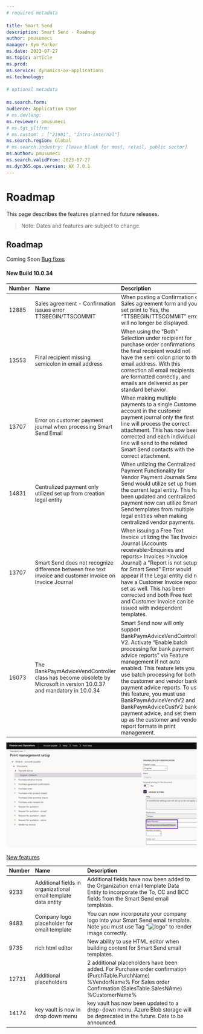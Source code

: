 ```yaml
---
# required metadata

title: Smart Send
description: Smart Send - Roadmap
author: pmusumeci
manager: Kym Parker
ms.date: 2023-07-27
ms.topic: article
ms.prod: 
ms.service: dynamics-ax-applications
ms.technology: 

# optional metadata

ms.search.form:  
audience: Application User
# ms.devlang: 
ms.reviewer: pmusumeci
# ms.tgt_pltfrm: 
# ms.custom: : ["21901", "intro-internal"]
ms.search.region: Global
# ms.search.industry: [leave blank for most, retail, public sector]
ms.author: pmusumeci
ms.search.validFrom: 2023-07-27
ms.dyn365.ops.version: AX 7.0.1
---
```


# 	Roadmap 

This page describes the features planned for future releases.

> Note: Dates and features are subject to change.

## Roadmap

Coming Soon
<ins>Bug fixes</ins>

#### New Build 10.0.34

Number	  | Name	          | Description
:--       |:--              |:--
12885	    | Sales agreement - Confirmation issues error TTSBEGIN/TTSCOMMIT| When posting a Confirmation on Sales agreement form and you set print to Yes, the “TTSBEGIN/TTSCOMMIT” error will no longer be displayed.
13553	    | Final recipient missing semicolon in email address| When using the "Both" Selection under recipient for purchase order confirmations the final recipient would not have the semi colon prior to the email address. With this correction all email recipients are formatted correctly, and emails are delivered as per standard behavior.  
13707	    | Error on customer payment journal when processing Smart Send Email | When making multiple payments to a single Customer account in the customer payment journal only the first line will process the correct attachment.  This has now been corrected and each individual line will send to the related Smart Send contacts with the correct attachment.
14831	    | Centralized payment only utilized set up from creation legal entity | When utilizing the Centralized Payment Functionality for Vendor Payment Journals Smart Send would utilize set up from the current legal entity.  This has been updated and centralized payment now can utilize Smart Send templates from multiple legal entities when making centralized vendor payments.
13707	    | Smart Send does not recognize difference between free text invoice and customer invoice on Invoice Journal | When issuing a Free Text Invoice utilizing the Tax Invoice Journal (Accounts receivable>Enquiries and reports> Invoices >Invoice Journal) a "Report is not setup for Smart Send" Error would appear if the Legal entity did not have a Customer Invoice report set as well.  This has been corrected and both Free text and Customer Invoice can be issued with independent templates.
16073	    | The BankPaymAdviceVendController class has become obsolete by Microsoft in version 10.0.37 and mandatory in 10.0.34 | Smart Send now will only support BankPaymAdviceVendController V2.  Activate “Enable batch processing for bank payment advice reports” via Feature management if not auto enabled.   This feature lets you use batch processing for both the customer and vendor bank payment advice reports. To use this feature, you must use BankPaymAdviceVendV2 and BankPaymAdviceCustV2 bank payment advice, and set them up as the customer and vendor report formats in print management.

![BankPaymAdviceVendV2Report](IMAGES/BankPaymAdviceVendV2Report.png)


<ins>New features</ins>

Number	  | Name	          | Description
:--       |:--              |:--
9233	    | Additional fields in organizational email template data entity| Additional fields have now been added to the Organization email template Data Entity to incorporate the To, CC and BCC fields from the Smart Send email templates.
9483	    | Company logo placeholder for email template| You can now incorporate your company logo into your Smart Send email template.  Note you must use Tag "<img src="data:image/bmp;base64,%CompanyLogo%" alt="logo"/>" to render image correctly.
9735	    | rich html editor | New ability to use HTML editor when building content for Smart Send email templates.
12731	    | Additional placeholders | 2 additional placeholders have been added. For Purchase order confirmation (PurchTable.PurchName) %VendorName% For Sales order Confirmation (SalesTable.SalesNAme) %CustomerName%
14174	    | key vault is now in drop down menu | key vault has now been updated to a drop-down menu.  Azure Blob storage will be deprecated in the future. Date to be announced. 
